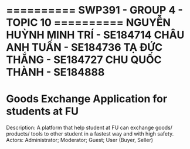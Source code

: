  ========== SWP391 - GROUP 4 - TOPIC 10 ========== 
       NGUYỄN HUỲNH MINH TRÍ -  SE184714
       CHÂU ANH TUẤN         -  SE184736
       TẠ ĐỨC THẮNG          -  SE184727
       CHU QUỐC THÀNH        -  SE184888
===================================================
  Goods Exchange Application for students at FU
===================================================
 Description: A platform that help student at FU 
             can exchange goods/ products/ tools 
             to other student in a fastest way 
             and with high safety.
 Actors:     Administrator; Moderator; Guest; 
             User (Buyer, Seller)
        



